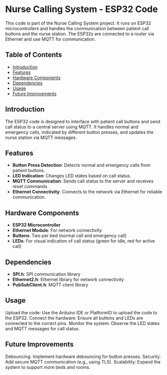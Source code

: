 # Nurse Calling System - ESP32 Code

This code is part of the Nurse Calling System project. It runs on ESP32 microcontrollers and handles the communication between patient call buttons and the nurse station. The ESP32s are connected to a router via Ethernet and use MQTT for communication.

## Table of Contents
- [Introduction](#introduction)
- [Features](#features)
- [Hardware Components](#hardware-components)
- [Dependencies](#dependencies)
- [Usage](#usage)
- [Future Improvements](#future-improvements)

## Introduction
The ESP32 code is designed to interface with patient call buttons and send call status to a central server using MQTT. It handles normal and emergency calls, indicated by different button presses, and updates the nurse station via MQTT messages.

## Features
- **Button Press Detection**: Detects normal and emergency calls from patient buttons.
- **LED Indication**: Changes LED states based on call status.
- **MQTT Communication**: Sends call status to the server and receives reset commands.
- **Ethernet Connectivity**: Connects to the network via Ethernet for reliable communication.

## Hardware Components
- **ESP32 Microcontroller**
- **Ethernet Module**: For network connectivity
- **Buttons**: Two per bed (normal call and emergency call)
- **LEDs**: For visual indication of call status (green for idle, red for active call)

## Dependencies
- **SPI.h**: SPI communication library
- **Ethernet2.h**: Ethernet library for network connectivity
- **PubSubClient.h**: MQTT client library

## Usage
Upload the code: Use the Arduino IDE or PlatformIO to upload the code to the ESP32.
Connect the hardware: Ensure all buttons and LEDs are connected to the correct pins.
Monitor the system: Observe the LED states and MQTT messages for call status.

## Future Improvements
Debouncing: Implement hardware debouncing for button presses.
Security: Add secure MQTT communication (e.g., using TLS).
Scalability: Expand the system to support more beds and rooms.

